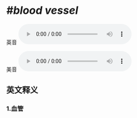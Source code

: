 # ***\#blood vessel*** 
英音
<audio src="./media/blood vessel1_AAC.aac" controls="controls"></audio>

美音
<audio src="./media/blood vessel2_AAC.aac" controls="controls"></audio>



  

英文释义
---
### 1.**血管**  



